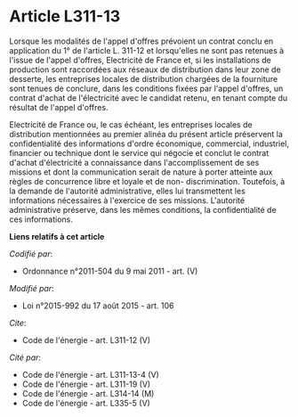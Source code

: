 # Article L311-13

Lorsque les modalités de l'appel d'offres prévoient un contrat conclu en application du 1° de l'article L. 311-12 et
lorsqu'elles ne sont pas retenues à l'issue de l'appel d'offres, Electricité de France et, si les installations de production
sont raccordées aux réseaux de distribution dans leur zone de desserte, les entreprises locales de distribution chargées de
la fourniture sont tenues de conclure, dans les conditions fixées par l'appel d'offres, un contrat d'achat de l'électricité
avec le candidat retenu, en tenant compte du résultat de l'appel d'offres. 

Electricité de France ou, le cas échéant, les entreprises locales de distribution mentionnées au premier alinéa du présent
article préservent la confidentialité des informations d'ordre économique, commercial, industriel, financier ou technique
dont le service qui négocie et conclut le contrat d'achat d'électricité a connaissance dans l'accomplissement de ses missions
et dont la communication serait de nature à porter atteinte aux règles de concurrence libre et loyale et de non-
discrimination. Toutefois, à la demande de l'autorité administrative, elles lui transmettent les informations nécessaires à
l'exercice de ses missions. L'autorité administrative préserve, dans les mêmes conditions, la confidentialité de ces
informations.

**Liens relatifs à cet article**

_Codifié par_:

  - Ordonnance n°2011-504 du 9 mai 2011 - art. (V)

_Modifié par_:

  - Loi n°2015-992 du 17 août 2015 - art. 106

_Cite_:

  - Code de l'énergie - art. L311-12 (V)

_Cité par_:

  - Code de l'énergie - art. L311-13-4 (V)
  - Code de l'énergie - art. L311-19 (V)
  - Code de l'énergie - art. L314-14 (M)
  - Code de l'énergie - art. L335-5 (V)
